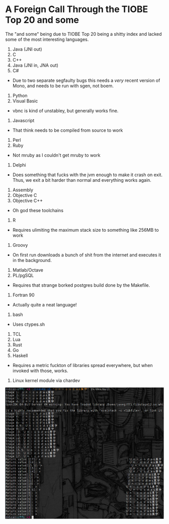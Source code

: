A Foreign Call Through the TIOBE Top 20 and some
================================================

The "and some" being due to TIOBE Top 20 being a shitty index and lacked some of the most interesting languages.

1. Java (JNI out)
1. C
1. C++
1. Java (JNI in, JNA out)
1. C#
 * Due to two separate segfaulty bugs this needs a *very* recent version of Mono, and needs to be run with sgen, not boem.
1. Python
1. Visual Basic
 * vbnc is kind of unstabley, but generally works fine.
1. Javascript
 * That think needs to be compiled from source to work
1. Perl
1. Ruby
 * Not mruby as I couldn't get mruby to work
1. Delphi
 * Does something that fucks with the jvm enough to make it crash on exit. Thus, we exit a bit harder than normal and everything works again.
1. Assembly
1. Objective C
1. Objective C++
 * Oh god these toolchains
1. R
 * Requires ulimiting the maximum stack size to something like 256MB to work
1. Groovy
 * On first run downloads a bunch of shit from the internet and executes it in the background.
1. Matlab/Octave
1. PL/pgSQL
 * Requires that strange borked postgres build done by the Makefile.
1. Fortran 90
 * Actually quite a neat language!
1. bash
 * Uses ctypes.sh
1. TCL
1. Lua
1. Rust
1. Go
1. Haskell
 * Requires a metric fuckton of libraries spread everywhere, but when invoked with those, works.
1. Linux kernel module via chardev

![Console output](screenshot.png)


